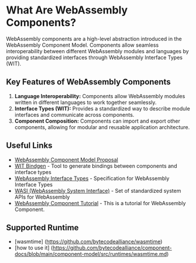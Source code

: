 # What Are WebAssembly Components?

WebAssembly components are a high-level abstraction introduced in the WebAssembly Component Model. Components allow seamless interoperability between different WebAssembly modules and languages by providing standardized interfaces through WebAssembly Interface Types (WIT).

## Key Features of WebAssembly Components

1. **Language Interoperability:** Components allow WebAssembly modules written in different languages to work together seamlessly.
2. **Interface Types (WIT):** Provides a standardized way to describe module interfaces and communicate across components.
3. **Component Composition:** Components can import and export other components, allowing for modular and reusable application architecture.

## Useful Links

- [WebAssembly Component Model Proposal](https://github.com/WebAssembly/component-model)
- [WIT Bindgen](https://github.com/wasmerio/wit-bindgen) - Tool to generate bindings between components and interface types
- [WebAssembly Interface Types](https://github.com/WebAssembly/interface-types) - Specification for WebAssembly Interface Types
- [WASI (WebAssembly System Interface)](https://wasi.dev/) - Set of standardized system APIs for WebAssembly
- [WebAssembly Component Tutorial](https://component-model.bytecodealliance.org/introduction.html) - This is a tutorial for WebAssembly Component.

## Supported Runtime
- [wasmtime] (https://github.com/bytecodealliance/wasmtime)
- [how to use it] (https://github.com/bytecodealliance/component-docs/blob/main/component-model/src/runtimes/wasmtime.md)
